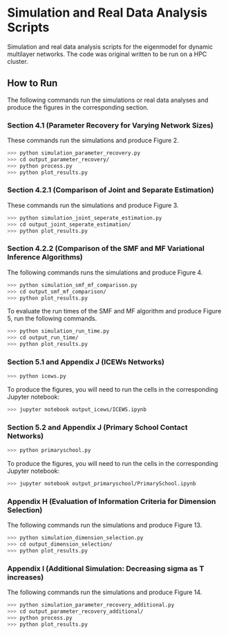 # Simulation and Real Data Analysis Scripts

Simulation and real data analysis scripts for the eigenmodel for dynamic multilayer networks. The code was original written to be run on a HPC cluster. 

## How to Run

The following commands run the simulations or real data analyses and produce the figures in the corresponding section.

### Section 4.1 (Parameter Recovery for Varying Network Sizes)

These commands run the simulations and produce Figure 2.

```bash
>>> python simulation_parameter_recovery.py
>>> cd output_parameter_recovery/
>>> python process.py
>>> python plot_results.py
```

### Section 4.2.1 (Comparison of Joint and Separate Estimation)

These commands run the simulations and produce Figure 3.

```bash
>>> python simulation_joint_seperate_estimation.py
>>> cd output_joint_seperate_estimation/
>>> python plot_results.py
```

### Section 4.2.2 (Comparison of the SMF and MF Variational Inference Algorithms)

The following commands runs the simulations and produce Figure 4.

```bash
>>> python simulation_smf_mf_comparison.py
>>> cd output_smf_mf_comparison/
>>> python plot_results.py
```

To evaluate the run times of the SMF and MF algorithm and produce Figure 5, run the following commands.

```bash
>>> python simulation_run_time.py
>>> cd output_run_time/
>>> python plot_results.py
```

### Section 5.1 and Appendix J (ICEWs Networks)

```bash
>>> python icews.py
```

To produce the figures, you will need to run the cells in the corresponding Jupyter notebook:

```bash
>>> jupyter notebook output_icews/ICEWS.ipynb
```

### Section 5.2 and Appendix J (Primary School Contact Networks)

```bash
>>> python primaryschool.py
```

To produce the figures, you will need to run the cells in the corresponding Jupyter notebook:

```bash
>>> jupyter notebook output_primaryschool/PrimarySchool.ipynb
```

### Appendix H (Evaluation of Information Criteria for Dimension Selection)

The following commands run the simulations and produce Figure 13.

```bash
>>> python simulation_dimension_selection.py
>>> cd output_dimension_selection/
>>> python plot_results.py
```

### Appendix I (Additional Simulation: Decreasing sigma as T increases)

The following commands run the simulations and produce Figure 14.

```bash
>>> python simulation_parameter_recovery_additional.py
>>> cd output_parameter_recovery_additional/
>>> python process.py
>>> python plot_results.py
```
